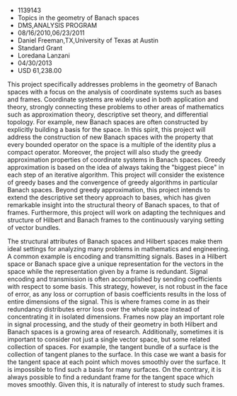 
* 1139143
* Topics in the geometry of Banach spaces
* DMS,ANALYSIS PROGRAM
* 08/16/2010,06/23/2011
* Daniel Freeman,TX,University of Texas at Austin
* Standard Grant
* Loredana Lanzani
* 04/30/2013
* USD 61,238.00

This project specifically addresses problems in the geometry of Banach spaces
with a focus on the analysis of coordinate systems such as bases and frames.
Coordinate systems are widely used in both application and theory, strongly
connecting these problems to other areas of mathematics such as approximation
theory, descriptive set theory, and differential topology. For example, new
Banach spaces are often constructed by explicitly building a basis for the
space. In this spirit, this project will address the construction of new Banach
spaces with the property that every bounded operator on the space is a multiple
of the identity plus a compact operator. Moreover, the project will also study
the greedy approximation properties of coordinate systems in Banach spaces.
Greedy approximation is based on the idea of always taking the "biggest piece"
in each step of an iterative algorithm. This project will consider the existence
of greedy bases and the convergence of greedy algorithms in particular Banach
spaces. Beyond greedy approximation, this project intends to extend the
descriptive set theory approach to bases, which has given remarkable insight
into the structural theory of Banach spaces, to that of frames. Furthermore,
this project will work on adapting the techniques and structure of Hilbert and
Banach frames to the continuously varying setting of vector bundles.

The structural attributes of Banach spaces and Hilbert spaces make them ideal
settings for analyzing many problems in mathematics and engineering. A common
example is encoding and transmitting signals. Bases in a Hilbert space or Banach
space give a unique representation for the vectors in the space while the
representation given by a frame is redundant. Signal encoding and transmission
is often accomplished by sending coefficients with respect to some basis. This
strategy, however, is not robust in the face of error, as any loss or corruption
of basis coefficients results in the loss of entire dimensions of the signal.
This is where frames come in as their redundancy distributes error loss over the
whole space instead of concentrating it in isolated dimensions. Frames now play
an important role in signal processing, and the study of their geometry in both
Hilbert and Banach spaces is a growing area of research. Additionally, sometimes
it is important to consider not just a single vector space, but some related
collection of spaces. For example, the tangent bundle of a surface is the
collection of tangent planes to the surface. In this case we want a basis for
the tangent space at each point which moves smoothly over the surface. It is
impossible to find such a basis for many surfaces. On the contrary, it is always
possible to find a redundant frame for the tangent space which moves smoothly.
Given this, it is naturally of interest to study such frames.
